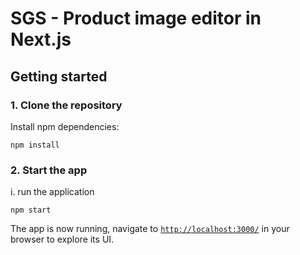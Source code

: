 # SGS - Product image editor in Next.js 


## Getting started

### 1. Clone the repository

Install npm dependencies:

```
npm install
```

### 2. Start the app
i. run the application

```
npm start
```
The app is now running, navigate to [`http://localhost:3000/`](http://localhost:3000/) in your browser to explore its UI.

